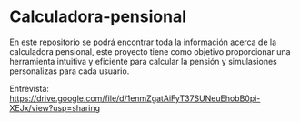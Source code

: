 # Calculadora-pensional
En este repositorio se podrá encontrar toda la información acerca de la calculadora pensional, este proyecto tiene como objetivo proporcionar una herramienta intuitiva y eficiente para calcular la pensión y simulasiones personalizas para cada usuario. 

Entrevista: https://drive.google.com/file/d/1enmZgatAiFyT37SUNeuEhobB0pi-XEJx/view?usp=sharing
